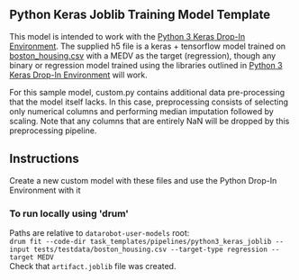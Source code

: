 ## Python Keras Joblib Training Model Template

This model is intended to work with the [Python 3 Keras Drop-In Environment](../../../public_dropin_environments/python3_keras/).
The supplied h5 file is a keras + tensorflow model trained on [boston_housing.csv](../../../tests/testdata/boston_housing.csv)
with a MEDV as the target (regression), though any binary or regression model trained using the libraries
outlined in [Python 3 Keras Drop-In Environment](../../../public_dropin_environments/python3_keras/) will work.

For this sample model, custom.py contains additional data pre-processing that the model itself lacks.  In this case,
preprocessing consists of selecting only numerical columns and performing median imputation followed by scaling. Note
that any columns that are entirely NaN will be dropped by this preprocessing pipeline.

## Instructions
Create a new custom model with these files and use the Python Drop-In Environment with it

### To run locally using 'drum'
Paths are relative to `datarobot-user-models` root:  
`drum fit --code-dir task_templates/pipelines/python3_keras_joblib --input tests/testdata/boston_housing.csv --target-type regression --target MEDV`  
Check that `artifact.joblib` file was created.
